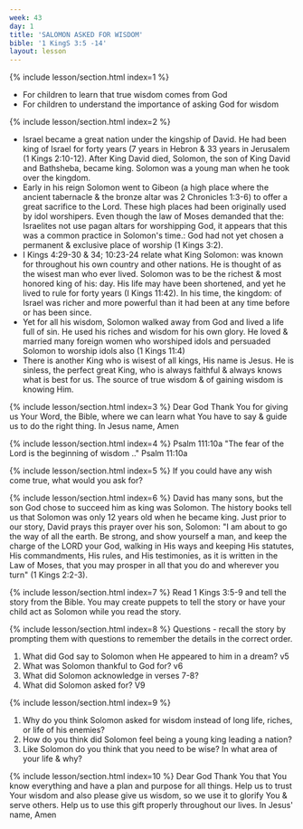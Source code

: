 ```yaml
---
week: 43
day: 1
title: 'SALOMON ASKED FOR WISDOM'
bible: '1 KingS 3:5 -14'
layout: lesson
---
```



{% include lesson/section.html index=1 %}
- For children to learn that true wisdom comes from God
- For children to understand the importance of asking God for wisdom


{% include lesson/section.html index=2 %}
- Israel became a great nation under the kingship of David. He had been king of Israel for forty years (7 years in Hebron & 33 years in Jerusalem (1 Kings 2:10-12). After King David died, Solomon, the son of King David and Bathsheba, became king. Solomon was a young man when he took over the kingdom.
- Early in his reign Solomon went to Gibeon (a high place where the ancient tabernacle & the bronze altar was 2 Chronicles 1:3-6) to offer a great sacrifice to the Lord. These high places had been originally used by idol worshipers. Even though the law of Moses demanded that the: Israelites not use pagan altars for worshipping God, it appears that this was a common practice in Solomon's time.: God had not yet chosen a permanent & exclusive place of worship (1 Kings 3:2).
- I Kings 4:29-30 & 34; 10:23-24 relate what King Solomon: was known for throughout his own country and other nations. He is thought of as the wisest man who ever lived. Solomon was to be the richest & most honored king of his: day. His life may have been shortened, and yet he lived to rule for forty years (I Kings 11:42). In his time, the kingdom: of Israel was richer and more powerful than it had been at any time before or has been since.
- Yet for all his wisdom, Solomon walked away from God and lived a life full of sin. He used his riches and wisdom for his own glory. He loved & married many foreign women who worshiped idols and persuaded Solomon to worship idols also (1 Kings 11:4)
- There is another King who is wisest of all kings, His name is Jesus. He is sinless, the perfect great King, who is always faithful & always knows what is best for us. The source of true wisdom & of gaining wisdom is knowing Him.


{% include lesson/section.html index=3 %}
 Dear God Thank You for giving us Your Word, the Bible, where we can learn what You have to say & guide us to do the right thing. In Jesus name, Amen


{% include lesson/section.html index=4 %}
Psalm 111:10a "The fear of the Lord is the beginning of wisdom .." Psalm 11:10a


{% include lesson/section.html index=5 %}
If you could have any wish come true, what would you ask for?


{% include lesson/section.html index=6 %}
David has many sons, but the son God chose to succeed him as king was Solomon. The history books tell us that Solomon was only 12 years old when he became king. Just prior to our story, David prays this prayer over his son, Solomon: "I am about to go the way of all the earth. Be strong, and show yourself a man, and keep the charge of the LORD your God, walking in His ways and keeping His statutes, His commandments, His rules, and His testimonies, as it is written in the Law of Moses, that you may prosper in all that you do and wherever you turn" (1 Kings 2:2-3).


{% include lesson/section.html index=7 %}
Read 1 Kings 3:5-9 and tell the story from the Bible. You may create puppets to tell the story or have your child act as Solomon while you read the story.



{% include lesson/section.html index=8 %}
Questions - recall the story by prompting them with questions to remember the details in the correct order.
1. What did God say to Solomon when He appeared to him in a dream? v5
2. What was Solomon thankful to God for? v6
3. What did Solomon acknowledge in verses 7-8?
4. What did Solomon asked for? V9


{% include lesson/section.html index=9 %}
1. Why do you think Solomon asked for wisdom instead of long life, riches, or life of his enemies?
2. How do you think did Solomon feel being a young king leading a nation?
3. Like Solomon do you think that you need to be wise? In what area of your life & why?


{% include lesson/section.html index=10 %}
Dear God Thank You that You know everything and have a plan and purpose for all things. Help us to trust Your wisdom and also please give us wisdom, so we use it to glorify You & serve others. Help us to use this gift properly throughout our lives. In Jesus' name, Amen


